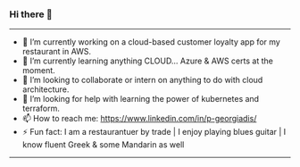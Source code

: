 ### Hi there 👋

---

- 🔭 I’m currently working on a cloud-based customer loyalty app for my restaurant in AWS.
- 🌱 I’m currently learning anything CLOUD... Azure & AWS certs at the moment.
- 👯 I’m looking to collaborate or intern on anything to do with cloud architecture.
- 🤔 I’m looking for help with learning the power of kubernetes and terraform.
- 📫 How to reach me: https://www.linkedin.com/in/p-georgiadis/
- ⚡ Fun fact: I am a restaurantuer by trade | I enjoy playing blues guitar | I know fluent Greek & some Mandarin as well

---
